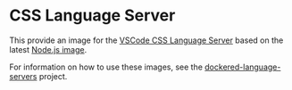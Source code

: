 CSS Language Server
====================

This provide an image for the [VSCode CSS Language Server][1] based on the latest [Node.js image][2].

For information on how to use these images, see the [dockered-language-servers][3] project.

[1]: https://github.com/vscode-langservers/vscode-css-languageserver-bin#readme
[2]: https://hub.docker.com/_/node
[3]: https://github.com/aidalgol/dockered-language-servers
